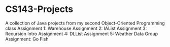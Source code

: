 # CS143-Projects

A collection of Java projects from my second Object-Oriented Programming class
  Assignment 1: Warehouse
  Assignment 2: IAList
  Assignment 3: Recursion Intro
  Assignment 4: DLList
  Assignment 5: Weather Data
  Group Assignment: Go Fish
